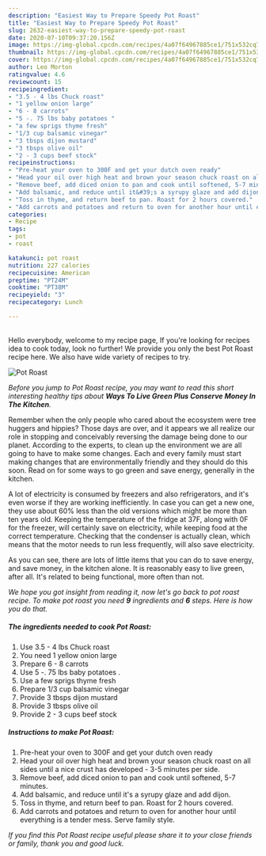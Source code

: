 ```yaml
---
description: "Easiest Way to Prepare Speedy Pot Roast"
title: "Easiest Way to Prepare Speedy Pot Roast"
slug: 2632-easiest-way-to-prepare-speedy-pot-roast
date: 2020-07-10T09:37:20.156Z
image: https://img-global.cpcdn.com/recipes/4a07f64967885ce1/751x532cq70/pot-roast-recipe-main-photo.jpg
thumbnail: https://img-global.cpcdn.com/recipes/4a07f64967885ce1/751x532cq70/pot-roast-recipe-main-photo.jpg
cover: https://img-global.cpcdn.com/recipes/4a07f64967885ce1/751x532cq70/pot-roast-recipe-main-photo.jpg
author: Leo Morton
ratingvalue: 4.6
reviewcount: 15
recipeingredient:
- "3.5 - 4 lbs Chuck roast"
- "1 yellow onion large"
- "6 - 8 carrots"
- "5 -. 75 lbs baby potatoes "
- "a few sprigs thyme fresh"
- "1/3 cup balsamic vinegar"
- "3 tbsps dijon mustard"
- "3 tbsps olive oil"
- "2 - 3 cups beef stock"
recipeinstructions:
- "Pre-heat your oven to 300F and get your dutch oven ready"
- "Head your oil over high heat and brown your season chuck roast on all sides until a nice crust has developed - 3-5 minutes per side."
- "Remove beef, add diced onion to pan and cook until softened, 5-7 minutes."
- "Add balsamic, and reduce until it&#39;s a syrupy glaze and add dijon."
- "Toss in thyme, and return beef to pan. Roast for 2 hours covered."
- "Add carrots and potatoes and return to oven for another hour until everything is a tender mess. Serve family style."
categories:
- Recipe
tags:
- pot
- roast

katakunci: pot roast 
nutrition: 227 calories
recipecuisine: American
preptime: "PT24M"
cooktime: "PT38M"
recipeyield: "3"
recipecategory: Lunch

---
```

<br>
Hello everybody, welcome to my recipe page, If you're looking for recipes idea to cook today, look no further! We provide you only the best Pot Roast recipe here. We also have wide variety of recipes to try.
<br>


![Pot Roast](https://img-global.cpcdn.com/recipes/4a07f64967885ce1/751x532cq70/pot-roast-recipe-main-photo.jpg)

<i>Before you jump to Pot Roast recipe, you may want to read this short interesting healthy tips about 
<strong>Ways To Live Green Plus Conserve Money In The Kitchen</strong>.</i>
</br>

Remember when the only people who cared about the ecosystem were tree huggers and hippies? Those days are over, and it appears we all realize our role in stopping and conceivably reversing the damage being done to our planet. According to the experts, to clean up the environment we are all going to have to make some changes. Each and every family must start making changes that are environmentally friendly and they should do this soon. Read on for some ways to go green and save energy, generally in the kitchen.

A lot of electricity is consumed by freezers and also refrigerators, and it's even worse if they are working inefficiently. In case you can get a new one, they use about 60% less than the old versions which might be more than ten years old. Keeping the temperature of the fridge at 37F, along with 0F for the freezer, will certainly save on electricity, while keeping food at the correct temperature. Checking that the condenser is actually clean, which means that the motor needs to run less frequently, will also save electricity.

As you can see, there are lots of little items that you can do to save energy, and save money, in the kitchen alone. It is reasonably easy to live green, after all. It's related to being functional, more often than not.


<i>We hope you got insight from reading it, now let's go back to pot roast recipe. To make pot roast you need <strong>9</strong> ingredients and <strong>6</strong> steps. Here is how you do that.
</i>

##### The ingredients needed to cook Pot Roast:

1. Use 3.5 - 4 lbs Chuck roast
1. You need 1 yellow onion large
1. Prepare 6 - 8 carrots
1. Use 5 -. 75 lbs baby potatoes .
1. Use a few sprigs thyme fresh
1. Prepare 1/3 cup balsamic vinegar
1. Provide 3 tbsps dijon mustard
1. Provide 3 tbsps olive oil
1. Provide 2 - 3 cups beef stock


##### Instructions to make Pot Roast:

1. Pre-heat your oven to 300F and get your dutch oven ready
1. Head your oil over high heat and brown your season chuck roast on all sides until a nice crust has developed - 3-5 minutes per side.
1. Remove beef, add diced onion to pan and cook until softened, 5-7 minutes.
1. Add balsamic, and reduce until it&#39;s a syrupy glaze and add dijon.
1. Toss in thyme, and return beef to pan. Roast for 2 hours covered.
1. Add carrots and potatoes and return to oven for another hour until everything is a tender mess. Serve family style.


<i>If you find this Pot Roast recipe useful please share it to your close friends or family, thank you and good luck.</i>
